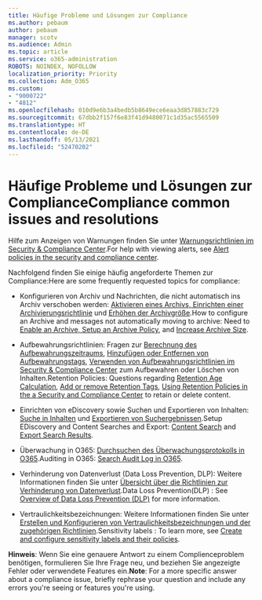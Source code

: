 ```yaml
---
title: Häufige Probleme und Lösungen zur Compliance
ms.author: pebaum
author: pebaum
manager: scotv
ms.audience: Admin
ms.topic: article
ms.service: o365-administration
ROBOTS: NOINDEX, NOFOLLOW
localization_priority: Priority
ms.collection: Adm_O365
ms.custom:
- "9000722"
- "4812"
ms.openlocfilehash: 010d9e6b3a4bedb5b8649ece6eaa3d857883c729
ms.sourcegitcommit: 67dbb2f157f6e83f41d9480071c1d35ac5565509
ms.translationtype: HT
ms.contentlocale: de-DE
ms.lasthandoff: 05/13/2021
ms.locfileid: "52470202"
---
```

# <a name="compliance-common-issues-and-resolutions"></a><span data-ttu-id="acad3-102">Häufige Probleme und Lösungen zur Compliance</span><span class="sxs-lookup"><span data-stu-id="acad3-102">Compliance common issues and resolutions</span></span>

<span data-ttu-id="acad3-103">Hilfe zum Anzeigen von Warnungen finden Sie unter [Warnungsrichtlinien im Security & Compliance Center](/microsoft-365/compliance/alert-policies.md).</span><span class="sxs-lookup"><span data-stu-id="acad3-103">For help with viewing alerts, see [Alert policies in the security and compliance center](/microsoft-365/compliance/alert-policies.md).</span></span>

<span data-ttu-id="acad3-104">Nachfolgend finden Sie einige häufig angeforderte Themen zur Compliance:</span><span class="sxs-lookup"><span data-stu-id="acad3-104">Here are some frequently requested topics for compliance:</span></span>

- <span data-ttu-id="acad3-105">Konfigurieren von Archiv und Nachrichten, die nicht automatisch ins Archiv verschoben werden: [Aktivieren eines Archivs, Einrichten einer Archivierungsrichtlinie](/microsoft-365/compliance/enable-archive-mailboxes.md) und [Erhöhen der Archivgröße](/microsoft-365/compliance/enable-unlimited-archiving.md).</span><span class="sxs-lookup"><span data-stu-id="acad3-105">How to configure an Archive and messages not automatically moving to archive: Need to [Enable an Archive, Setup an Archive Policy](/microsoft-365/compliance/enable-archive-mailboxes.md), and [Increase Archive Size](/microsoft-365/compliance/enable-unlimited-archiving.md).</span></span>

- <span data-ttu-id="acad3-106">Aufbewahrungsrichtlinien: Fragen zur [Berechnung des Aufbewahrungszeitraums](/exchange/security-and-compliance/messaging-records-management/retention-age.md), [Hinzufügen oder Entfernen von Aufbewahrungstags](/exchange/security-and-compliance/messaging-records-management/add-or-remove-retention-tags.md), [Verwenden von Aufbewahrungsrichtlinien im Security & Compliance Center](/microsoft-365/compliance/retention-policies.md) zum Aufbewahren oder Löschen von Inhalten.</span><span class="sxs-lookup"><span data-stu-id="acad3-106">Retention Policies: Questions regarding [Retention Age Calculation](/exchange/security-and-compliance/messaging-records-management/retention-age.md), [Add or remove Retention Tags](/exchange/security-and-compliance/messaging-records-management/add-or-remove-retention-tags.md), [Using Retention Policies in the a Security and Compliance Center](/microsoft-365/compliance/retention-policies.md) to retain or delete content.</span></span>

- <span data-ttu-id="acad3-107">Einrichten von eDiscovery sowie Suchen und Exportieren von Inhalten: [Suche in Inhalten](/microsoft-365/compliance/search-for-content.md) und [Exportieren von Suchergebnissen](/microsoft-365/compliance/export-search-results.md).</span><span class="sxs-lookup"><span data-stu-id="acad3-107">Setup EDiscovery and Content Searches and Export: [Content Search](/microsoft-365/compliance/search-for-content.md) and [Export Search Results](/microsoft-365/compliance/export-search-results.md).</span></span>

- <span data-ttu-id="acad3-108">Überwachung in O365: [Durchsuchen des Überwachungsprotokolls in O365](/microsoft-365/compliance/search-the-audit-log-in-security-and-compliance.md).</span><span class="sxs-lookup"><span data-stu-id="acad3-108">Auditing in O365: [Search Audit Log in O365](/microsoft-365/compliance/search-the-audit-log-in-security-and-compliance.md).</span></span>

- <span data-ttu-id="acad3-109">Verhinderung von Datenverlust (Data Loss Prevention, DLP): Weitere Informationen finden Sie unter [Übersicht über die Richtlinien zur Verhinderung von Datenverlust](/microsoft-365/compliance/data-loss-prevention-policies.md).</span><span class="sxs-lookup"><span data-stu-id="acad3-109">Data Loss Prevention(DLP) : See [Overview of Data Loss Prevention (DLP)](/microsoft-365/compliance/data-loss-prevention-policies.md) for more information.</span></span>
 
- <span data-ttu-id="acad3-110">Vertraulichkeitsbezeichnungen: Weitere Informationen finden Sie unter [Erstellen und Konfigurieren von Vertraulichkeitsbezeichnungen und der zugehörigen Richtlinien](/microsoft-365/compliance/create-sensitivity-labels.md).</span><span class="sxs-lookup"><span data-stu-id="acad3-110">Sensitivity labels : To learn more, see [Create and configure sensitivity labels and their policies](/microsoft-365/compliance/create-sensitivity-labels.md).</span></span>

<span data-ttu-id="acad3-111">**Hinweis**: Wenn Sie eine genauere Antwort zu einem Complienceproblem benötigen, formulieren Sie Ihre Frage neu, und beziehen Sie angezeigte Fehler oder verwendete Features ein.</span><span class="sxs-lookup"><span data-stu-id="acad3-111">**Note**: For a more specific answer about a compliance issue, briefly rephrase your question and include any errors you're seeing or features you're using.</span></span>
